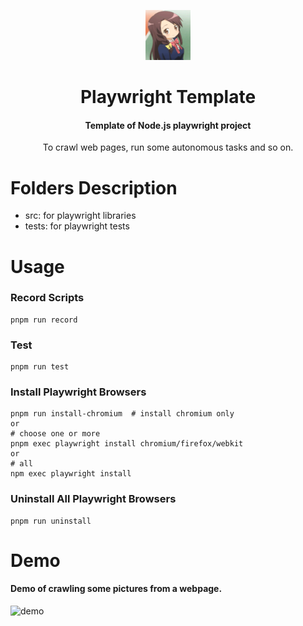 <p align="center">
    <img src=".github/logo.gif" alt="logo"
         style="width: 72px; height: 80px;"/>
</p>
<h1 align="center">Playwright Template</h1>
<h4 align="center">Template of Node.js playwright project</h4>
<p align="center">To crawl web pages, run some autonomous tasks and so on.</p>


# Folders Description
* src: for playwright libraries
* tests: for playwright tests

# Usage
### Record Scripts
~~~shell
pnpm run record
~~~

### Test
~~~shell
pnpm run test
~~~

### Install Playwright Browsers
~~~shell
pnpm run install-chromium  # install chromium only
or
# choose one or more
pnpm exec playwright install chromium/firefox/webkit 
or
# all
npm exec playwright install
~~~

### Uninstall All Playwright Browsers
~~~shell
pnpm run uninstall
~~~


# Demo
#### Demo of crawling some pictures from a webpage.
![demo](.github/demo.gif)